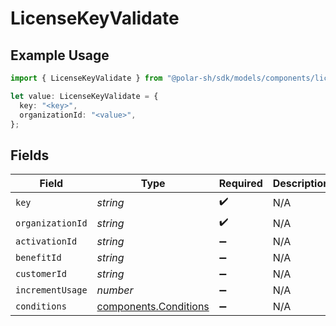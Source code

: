 # LicenseKeyValidate

## Example Usage

```typescript
import { LicenseKeyValidate } from "@polar-sh/sdk/models/components/licensekeyvalidate.js";

let value: LicenseKeyValidate = {
  key: "<key>",
  organizationId: "<value>",
};
```

## Fields

| Field                                                          | Type                                                           | Required                                                       | Description                                                    |
| -------------------------------------------------------------- | -------------------------------------------------------------- | -------------------------------------------------------------- | -------------------------------------------------------------- |
| `key`                                                          | *string*                                                       | :heavy_check_mark:                                             | N/A                                                            |
| `organizationId`                                               | *string*                                                       | :heavy_check_mark:                                             | N/A                                                            |
| `activationId`                                                 | *string*                                                       | :heavy_minus_sign:                                             | N/A                                                            |
| `benefitId`                                                    | *string*                                                       | :heavy_minus_sign:                                             | N/A                                                            |
| `customerId`                                                   | *string*                                                       | :heavy_minus_sign:                                             | N/A                                                            |
| `incrementUsage`                                               | *number*                                                       | :heavy_minus_sign:                                             | N/A                                                            |
| `conditions`                                                   | [components.Conditions](../../models/components/conditions.md) | :heavy_minus_sign:                                             | N/A                                                            |